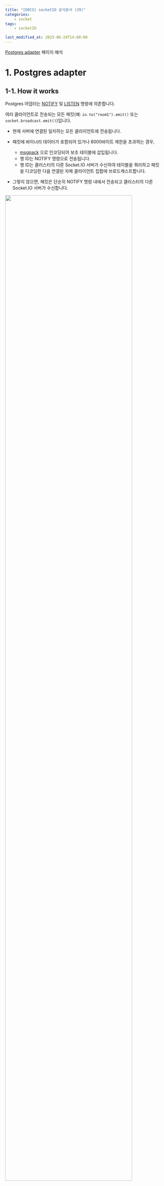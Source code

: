 ```yaml
---
title: "[DOCS] socketIO 공식문서 (29)"
categories:
    - socket
tags:
    - socketIO

last_modified_at: 2023-06-24T14:00:00
---
```


[Postgres adapter](https://socket.io/docs/v4/postgres-adapter/) 페이지 해석

# 1. Postgres adapter

## 1-1. How it works

Postgres 어댑터는 [NOTIFY](https://www.postgresql.org/docs/current/sql-notify.html) 및 [LISTEN](https://www.postgresql.org/docs/current/sql-listen.html) 명령에 의존합니다.

여러 클라이언트로 전송되는 모든 패킷(예: `io.to("room1").emit()` 또는 `socket.broadcast.emit()`)입니다.

-   현재 서버에 연결된 일치하는 모든 클라이언트에 전송됩니다.

-   패킷에 바이너리 데이터가 포함되어 있거나 8000바이트 제한을 초과하는 경우,

    -   [msgpack](https://msgpack.org/) 으로 인코딩되어 보조 테이블에 삽입됩니다.
    -   행 ID는 NOTIFY 명령으로 전송됩니다.
    -   행 ID는 클러스터의 다른 Socket.IO 서버가 수신하여 테이블을 쿼리하고 패킷을 디코딩한 다음 연결된 자체 클라이언트 집합에 브로드캐스트합니다.

-   그렇지 않으면, 패킷은 단순히 NOTIFY 명령 내에서 전송되고 클러스터의 다른 Socket.IO 서버가 수신합니다.

<img src="https://github.com/Gaepo-transcendance-fighters/ft_memo/assets/85930183/3224b08e-846d-443e-a644-96bae31eff1f" width="90%">

이 어댑터의 소스 코드는 [여기](https://github.com/socketio/socket.io-postgres-adapter)에서 확인할 수 있습니다.

<br>

---

## 1-2. Usage

```ts
const { Server } = require("socket.io");
const { createAdapter } = require("@socket.io/postgres-adapter");
const { Pool } = require("pg");

const io = new Server();

const pool = new Pool({
    user: "postgres",
    host: "localhost",
    database: "postgres",
    password: "changeit",
    port: 5432,
});

pool.query(`
  CREATE TABLE IF NOT EXISTS socket_io_attachments (
      id          bigserial UNIQUE,
      created_at  timestamptz DEFAULT NOW(),
      payload     bytea
  );
`);

io.adapter(createAdapter(pool));
io.listen(3000);
```

<br>

---

## 1-3. Options

<img src="https://github.com/Gaepo-transcendance-fighters/ft_memo/assets/85930183/3280f5d8-cdb3-4975-9f69-7ca5d51b1593" width="90%">

<br>

---

## 1-4. Common questions

<br>

---

## 1-5. Emitter

Postgres 이미터를 사용하면 다른 Node.js 프로세스에서 연결된 클라이언트로 패킷을 전송할 수 있습니다.

<img src="https://github.com/Gaepo-transcendance-fighters/ft_memo/assets/85930183/ed522838-b25e-4b3b-a36b-1fd13c07be59" width="90%">

<br>

---

## 1-6. Installation

```ts
npm install @socket.io/postgres-emitter pg
```

<br>

---

## 1-7. Usage

```ts
const { Emitter } = require("@socket.io/postgres-emitter");
const { Pool } = require("pg");

const pool = new Pool({
    user: "postgres",
    host: "localhost",
    database: "postgres",
    password: "changeit",
    port: 5432,
});

const emitter = new Emitter(pool);

setInterval(() => {
    emitter.emit("ping", new Date());
}, 1000);
```

[여기](https://socket.io/docs/v4/adapter/#emitter-cheatsheet)에서 치트시트를 참조하세요.
